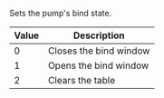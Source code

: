 Sets the pump's bind state.

| Value | Description |
| ---- | ---- |
| 0 | Closes the bind window |
| 1 | Opens the bind window |
| 2 | Clears the table |